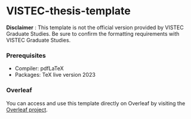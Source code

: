 # VISTEC-thesis-template

**Disclaimer** : This template is not the official version provided by VISTEC Graduate Studies. Be sure to confirm the formatting requirements with VISTEC Graduate Studies.

### Prerequisites

* Compiler: pdfLaTeX
* Packages: TeX live version 2023

### Overleaf

You can access and use this template directly on Overleaf by visiting the [Overleaf project](https://www.overleaf.com/read/kycjnywvhdzt#0c025e).
